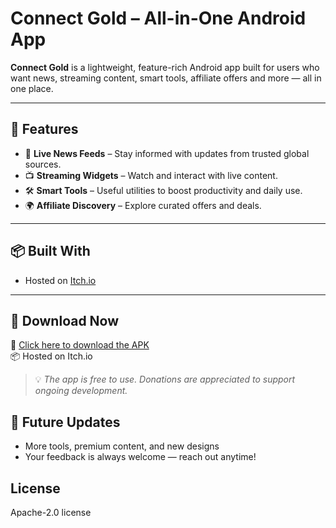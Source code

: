 
# Connect Gold – All-in-One Android App

**Connect Gold** is a lightweight, feature-rich Android app built for users who want news, streaming content, smart tools, affiliate offers and more — all in one place.

---

## 🌟 Features

- 📰 **Live News Feeds** – Stay informed with updates from trusted global sources.
- 📺 **Streaming Widgets** – Watch and interact with live content.
- 🛠️ **Smart Tools** – Useful utilities to boost productivity and daily use.
- 🌍 **Affiliate Discovery** – Explore curated offers and deals.

---

## 📦 Built With

- Hosted on [Itch.io](https://ch532.itch.io/connect-gold-apk)

---

## 📲 Download Now

🔗 [Click here to download the APK](https://bit.ly/4nqAbIa)  
📦 Hosted on Itch.io

> 💡 *The app is free to use. Donations are appreciated to support ongoing development.*

## 🚀 Future Updates

- More tools, premium content, and new designs
- Your feedback is always welcome — reach out anytime!

## License 

Apache-2.0 license 
